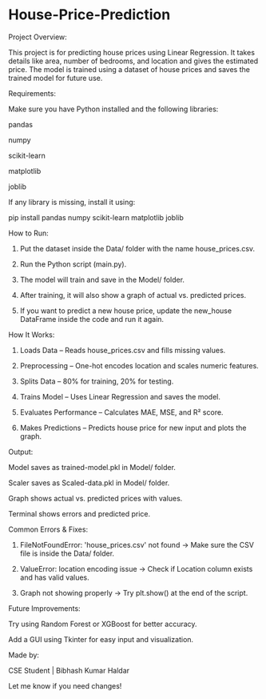# House-Price-Prediction

Project Overview:

This project is for predicting house prices using Linear Regression. It takes details like area, number of bedrooms, and location and gives the estimated price. The model is trained using a dataset of house prices and saves the trained model for future use.




Requirements:

Make sure you have Python installed and the following libraries:

pandas

numpy

scikit-learn

matplotlib

joblib


If any library is missing, install it using:

pip install pandas numpy scikit-learn matplotlib joblib





How to Run:

1. Put the dataset inside the Data/ folder with the name house_prices.csv.


2. Run the Python script (main.py).


3. The model will train and save in the Model/ folder.


4. After training, it will also show a graph of actual vs. predicted prices.


5. If you want to predict a new house price, update the new_house DataFrame inside the code and run it again.






How It Works:

1. Loads Data – Reads house_prices.csv and fills missing values.


2. Preprocessing – One-hot encodes location and scales numeric features.


3. Splits Data – 80% for training, 20% for testing.


4. Trains Model – Uses Linear Regression and saves the model.


5. Evaluates Performance – Calculates MAE, MSE, and R² score.


6. Makes Predictions – Predicts house price for new input and plots the graph.





Output:

Model saves as trained-model.pkl in Model/ folder.

Scaler saves as Scaled-data.pkl in Model/ folder.

Graph shows actual vs. predicted prices with values.

Terminal shows errors and predicted price.





Common Errors & Fixes:

1. FileNotFoundError: 'house_prices.csv' not found
→ Make sure the CSV file is inside the Data/ folder.


2. ValueError: location encoding issue
→ Check if Location column exists and has valid values.


3. Graph not showing properly
→ Try plt.show() at the end of the script.





Future Improvements:

Try using Random Forest or XGBoost for better accuracy.

Add a GUI using Tkinter for easy input and visualization.





Made by:

CSE Student | Bibhash Kumar Haldar




Let me know if you need changes!

